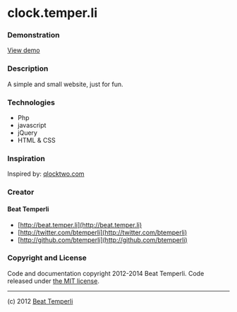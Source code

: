 # clock.temper.li

 
### Demonstration
[View demo](http://clock.temper.li)

### Description
A simple and small website, just for fun.

### Technologies
* Php
* javascript
* jQuery
* HTML & CSS

### Inspiration
Inspired by: [qlocktwo.com](http://www.qlocktwo.com/)

### Creator
#### Beat Temperli
* [http://beat.temper.li](http://beat.temper.li)
* [http://twitter.com/btemperli](http://twitter.com/btemperli)
* [http://github.com/btemperli](http://github.com/btemperli)

### Copyright and License
Code and documentation copyright 2012-2014 Beat Temperli. Code released under [the MIT license](LICENSE).

---
(c) 2012 [Beat Temperli](mailto:beat@temper.li)

